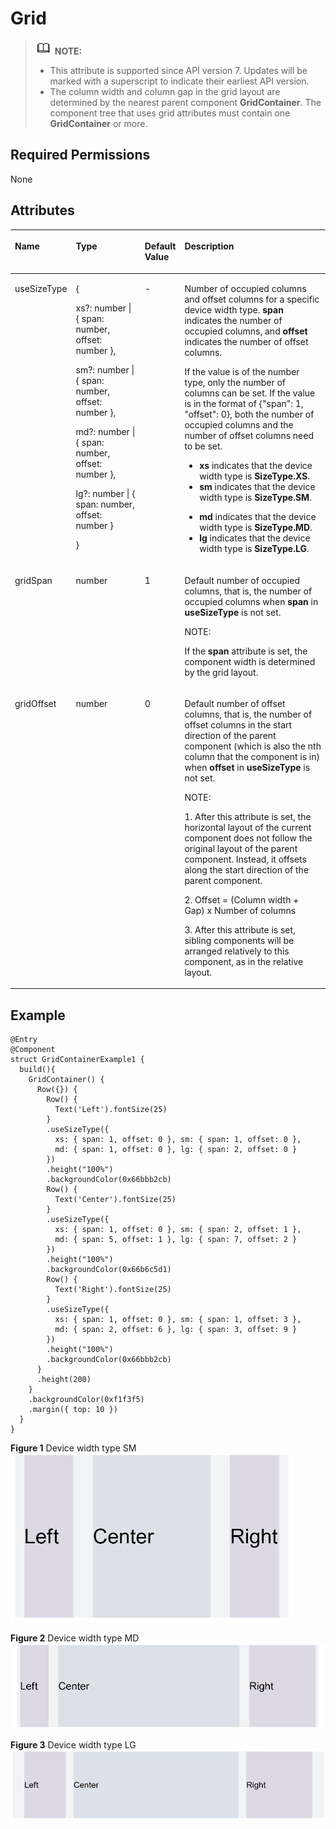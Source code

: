 # Grid<a name="EN-US_TOPIC_0000001192755130"></a>

>![](../../public_sys-resources/icon-note.gif) **NOTE:** 
>-   This attribute is supported since API version 7. Updates will be marked with a superscript to indicate their earliest API version.
>-   The column width and column gap in the grid layout are determined by the nearest parent component  **GridContainer**. The component tree that uses grid attributes must contain one  **GridContainer**  or more.

## Required Permissions<a name="section781125411508"></a>

None

## Attributes<a name="section6820191711316"></a>

<a name="table1265031910316"></a>
<table><thead align="left"><tr id="row9650111916319"><th class="cellrowborder" valign="top" width="15.42%" id="mcps1.1.5.1.1"><p id="p18651919153114"><a name="p18651919153114"></a><a name="p18651919153114"></a>Name</p>
</th>
<th class="cellrowborder" valign="top" width="23.880000000000003%" id="mcps1.1.5.1.2"><p id="p965116197315"><a name="p965116197315"></a><a name="p965116197315"></a>Type</p>
</th>
<th class="cellrowborder" valign="top" width="9.55%" id="mcps1.1.5.1.3"><p id="p4651181953113"><a name="p4651181953113"></a><a name="p4651181953113"></a>Default Value</p>
</th>
<th class="cellrowborder" valign="top" width="51.15%" id="mcps1.1.5.1.4"><p id="p6651191918319"><a name="p6651191918319"></a><a name="p6651191918319"></a>Description</p>
</th>
</tr>
</thead>
<tbody><tr id="row1165131943114"><td class="cellrowborder" valign="top" width="15.42%" headers="mcps1.1.5.1.1 "><p id="p10511918121510"><a name="p10511918121510"></a><a name="p10511918121510"></a>useSizeType</p>
</td>
<td class="cellrowborder" valign="top" width="23.880000000000003%" headers="mcps1.1.5.1.2 "><p id="p2511181812157"><a name="p2511181812157"></a><a name="p2511181812157"></a>{</p>
<p id="p1151191816156"><a name="p1151191816156"></a><a name="p1151191816156"></a>xs?: number | { span: number, offset: number },</p>
<p id="p451101841519"><a name="p451101841519"></a><a name="p451101841519"></a>sm?: number | { span: number, offset: number },</p>
<p id="p12511171851518"><a name="p12511171851518"></a><a name="p12511171851518"></a>md?: number | { span: number, offset: number },</p>
<p id="p951171851514"><a name="p951171851514"></a><a name="p951171851514"></a>lg?: number | { span: number, offset: number }</p>
<p id="p45111418191517"><a name="p45111418191517"></a><a name="p45111418191517"></a>}</p>
</td>
<td class="cellrowborder" valign="top" width="9.55%" headers="mcps1.1.5.1.3 "><p id="p10511518201518"><a name="p10511518201518"></a><a name="p10511518201518"></a>-</p>
</td>
<td class="cellrowborder" valign="top" width="51.15%" headers="mcps1.1.5.1.4 "><p id="p684393617229"><a name="p684393617229"></a><a name="p684393617229"></a>Number of occupied columns and offset columns for a specific device width type. <strong id="b984216415178"><a name="b984216415178"></a><a name="b984216415178"></a>span</strong> indicates the number of occupied columns, and <strong id="b198914651713"><a name="b198914651713"></a><a name="b198914651713"></a>offset</strong> indicates the number of offset columns.</p>
<p id="p251151841510"><a name="p251151841510"></a><a name="p251151841510"></a>If the value is of the number type, only the number of columns can be set. If the value is in the format of {"span": 1, "offset": 0}, both the number of occupied columns and the number of offset columns need to be set.</p>
<a name="ul2612171925511"></a><a name="ul2612171925511"></a><ul id="ul2612171925511"><li><strong id="b9505132215189"><a name="b9505132215189"></a><a name="b9505132215189"></a>xs</strong> indicates that the device width type is <strong id="b1800143718188"><a name="b1800143718188"></a><a name="b1800143718188"></a>SizeType.XS</strong>.</li><li><strong id="b14586121313194"><a name="b14586121313194"></a><a name="b14586121313194"></a>sm</strong> indicates that the device width type is <strong id="b25921113151918"><a name="b25921113151918"></a><a name="b25921113151918"></a>SizeType.SM</strong>.</li></ul>
<a name="ul2246226185512"></a><a name="ul2246226185512"></a><ul id="ul2246226185512"><li><strong id="b109119226192"><a name="b109119226192"></a><a name="b109119226192"></a>md</strong> indicates that the device width type is <strong id="b791132215193"><a name="b791132215193"></a><a name="b791132215193"></a>SizeType.MD</strong>.</li><li><strong id="b662193131916"><a name="b662193131916"></a><a name="b662193131916"></a>lg</strong> indicates that the device width type is <strong id="b46243120198"><a name="b46243120198"></a><a name="b46243120198"></a>SizeType.LG</strong>.</li></ul>
</td>
</tr>
<tr id="row472mcpsimp"><td class="cellrowborder" valign="top" width="15.42%" headers="mcps1.1.5.1.1 "><p id="p160914118157"><a name="p160914118157"></a><a name="p160914118157"></a>gridSpan</p>
</td>
<td class="cellrowborder" valign="top" width="23.880000000000003%" headers="mcps1.1.5.1.2 "><p id="p136091811101519"><a name="p136091811101519"></a><a name="p136091811101519"></a>number</p>
</td>
<td class="cellrowborder" valign="top" width="9.55%" headers="mcps1.1.5.1.3 "><p id="p360921112150"><a name="p360921112150"></a><a name="p360921112150"></a>1</p>
</td>
<td class="cellrowborder" valign="top" width="51.15%" headers="mcps1.1.5.1.4 "><p id="p176091311181517"><a name="p176091311181517"></a><a name="p176091311181517"></a>Default number of occupied columns, that is, the number of occupied columns when <strong id="b6649102618447"><a name="b6649102618447"></a><a name="b6649102618447"></a>span</strong> in <strong id="b19930913182017"><a name="b19930913182017"></a><a name="b19930913182017"></a>useSizeType</strong> is not set.</p>
<div class="note" id="note155021950101610"><a name="note155021950101610"></a><a name="note155021950101610"></a><span class="notetitle"> NOTE: </span><div class="notebody"><p id="p20503115041613"><a name="p20503115041613"></a><a name="p20503115041613"></a>If the <strong id="b16051041164415"><a name="b16051041164415"></a><a name="b16051041164415"></a>span</strong> attribute is set, the component width is determined by the grid layout.</p>
</div></div>
</td>
</tr>
<tr id="row481mcpsimp"><td class="cellrowborder" valign="top" width="15.42%" headers="mcps1.1.5.1.1 "><p id="p3156334151515"><a name="p3156334151515"></a><a name="p3156334151515"></a>gridOffset</p>
</td>
<td class="cellrowborder" valign="top" width="23.880000000000003%" headers="mcps1.1.5.1.2 "><p id="p16156143420150"><a name="p16156143420150"></a><a name="p16156143420150"></a>number</p>
</td>
<td class="cellrowborder" valign="top" width="9.55%" headers="mcps1.1.5.1.3 "><p id="p1615611347155"><a name="p1615611347155"></a><a name="p1615611347155"></a>0</p>
</td>
<td class="cellrowborder" valign="top" width="51.15%" headers="mcps1.1.5.1.4 "><p id="p515683491513"><a name="p515683491513"></a><a name="p515683491513"></a>Default number of offset columns, that is, the number of offset columns in the start direction of the parent component (which is also the nth column that the component is in) when <strong id="b3400101818454"><a name="b3400101818454"></a><a name="b3400101818454"></a>offset</strong> in <strong id="b14440314112111"><a name="b14440314112111"></a><a name="b14440314112111"></a>useSizeType</strong> is not set.</p>
<div class="note" id="note31561434121517"><a name="note31561434121517"></a><a name="note31561434121517"></a><span class="notetitle"> NOTE: </span><div class="notebody"><p id="p1315613431519"><a name="p1315613431519"></a><a name="p1315613431519"></a>1. After this attribute is set, the horizontal layout of the current component does not follow the original layout of the parent component. Instead, it offsets along the start direction of the parent component.</p>
<p id="p3156203412152"><a name="p3156203412152"></a><a name="p3156203412152"></a>2. Offset = (Column width + Gap) x Number of columns</p>
<p id="p16156113416159"><a name="p16156113416159"></a><a name="p16156113416159"></a>3. After this attribute is set, sibling components will be arranged relatively to this component, as in the relative layout.</p>
</div></div>
</td>
</tr>
</tbody>
</table>

## Example<a name="section1976245813394"></a>

```
@Entry
@Component
struct GridContainerExample1 {
  build(){
    GridContainer() {
      Row({}) {
        Row() {
          Text('Left').fontSize(25)
        }
        .useSizeType({
          xs: { span: 1, offset: 0 }, sm: { span: 1, offset: 0 },
          md: { span: 1, offset: 0 }, lg: { span: 2, offset: 0 }
        })
        .height("100%")
        .backgroundColor(0x66bbb2cb)
        Row() {
          Text('Center').fontSize(25)
        }
        .useSizeType({
          xs: { span: 1, offset: 0 }, sm: { span: 2, offset: 1 },
          md: { span: 5, offset: 1 }, lg: { span: 7, offset: 2 }
        })
        .height("100%")
        .backgroundColor(0x66b6c5d1)
        Row() {
          Text('Right').fontSize(25)
        }
        .useSizeType({
          xs: { span: 1, offset: 0 }, sm: { span: 1, offset: 3 },
          md: { span: 2, offset: 6 }, lg: { span: 3, offset: 9 }
        })
        .height("100%")
        .backgroundColor(0x66bbb2cb)
      }
      .height(200)
    }
    .backgroundColor(0xf1f3f5)
    .margin({ top: 10 })
  }
}
```

**Figure  1**  Device width type SM<a name="fig20276133417719"></a>  
![](figures/device-width-type-sm.png "device-width-type-sm")

**Figure  2**  Device width type MD<a name="fig677595214820"></a>  
![](figures/device-width-type-md.png "device-width-type-md")

**Figure  3**  Device width type LG<a name="fig15900112016917"></a>  
![](figures/device-width-type-lg.png "device-width-type-lg")

